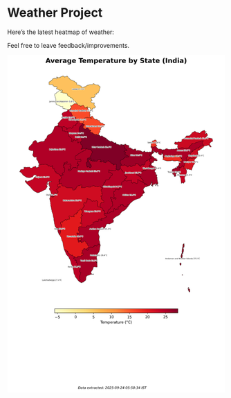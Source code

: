 # Weather Project

Here’s the latest heatmap of weather:

Feel free to leave feedback/improvements.

![India Heatmap](docs/assets/india_heatmap.png?v=D33954)
